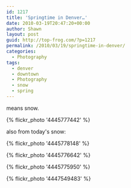 ```yaml
---
id: 1217
title: 'Springtime in Denver…'
date: 2010-03-19T20:47:20+00:00
author: Shawn
layout: post
guid: http://top-frog.com/?p=1217
permalink: /2010/03/19/springtime-in-denver/
categories:
  - Photography
tags:
  - denver
  - downtown
  - Photography
  - snow
  - spring
---
```

means snow.

{% flickr_photo '4445777442' %}

also from today's snow:

{% flickr_photo '4445778148' %} 

{% flickr_photo '4445776642' %} 

{% flickr_photo '4445775950' %} 

{% flickr_photo '4447549483' %}
